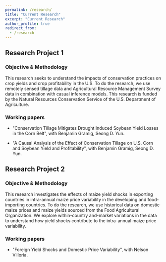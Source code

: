 ```yaml
---
permalink: /research/
title: "Current Research"
excerpt: "Current Research"
author_profile: true
redirect_from: 
  - /research
---
```


## Research Project 1 

### Objective & Methodology   

This research seeks to understand the impacts of conservation practices on crop yields and crop profitability in the U.S. To do the research, we use remotely sensed tillage data and Agricultural Resource Management Survey data in combination with casual inference models. This research is funded by the Natural Resources Conservation Service of the U.S. Department of Agriculture. 


### Working papers   

 - "Conservation Tillage Mitigates Drought Induced Soybean Yield Losses in the Corn Belt", with Benjamin Gramig, Seong D. Yun. 

 - "A Causal Analysis of the Effect of Conservation Tillage on U.S. Corn and Soybean Yield and Profitability", with Benjamin Gramig, Seong D. Yun. 



## Research Project 2 

### Objective & Methodology   

This research investigates the effects of maize yield shocks in exporting countries in intra-annual maize price variability in the developing and food-importing countries. To do the research, we use historical data on domestic maize prices and maize yields sourced from the Food Agricultural Organization. We explore within-country and-market variations in the data to understand how yield shocks contribute to the intra-annual maize price variability. 


### Working papers   

  - "Foreign Yield Shocks and Domestic Price Variability", with Nelson Villoria.  

